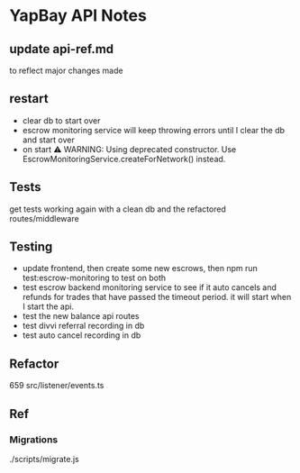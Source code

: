 # YapBay API Notes

## update api-ref.md

to reflect major changes made

## restart

- clear db to start over
- escrow monitoring service will keep throwing errors until I clear the db and start over
- on start ⚠️ WARNING: Using deprecated constructor. Use EscrowMonitoringService.createForNetwork() instead.

## Tests

get tests working again with a clean db and the refactored routes/middleware

## Testing

- update frontend, then create some new escrows, then npm run test:escrow-monitoring to test on both
- test escrow backend monitoring service to see if it auto cancels and refunds for trades that have passed the timeout period. it will start when I start the api.
- test the new balance api routes
- test divvi referral recording in db
- test auto cancel recording in db

## Refactor

659 src/listener/events.ts

## Ref

### Migrations

./scripts/migrate.js
